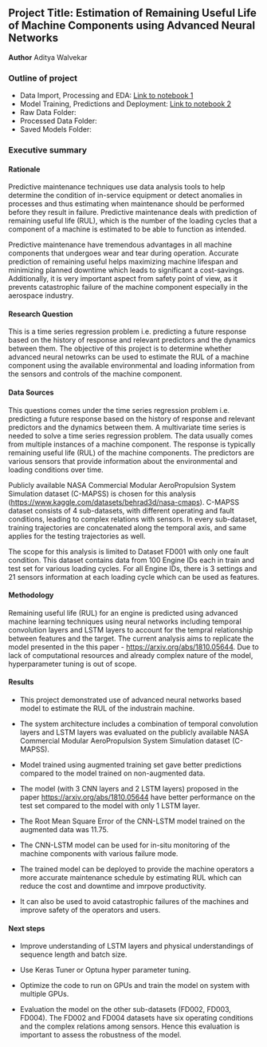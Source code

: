 ## Project Title: Estimation of Remaining Useful Life of Machine Components using Advanced Neural Networks

**Author**
Aditya Walvekar

### Outline of project

- Data Import, Processing and EDA: [Link to notebook 1]()
- Model Training, Predictions and Deployment: [Link to notebook 2]()
- Raw Data Folder: 
- Processed Data Folder: 
- Saved Models Folder: 

### Executive summary

#### Rationale

Predictive maintenance techniques use data analysis tools to help determine the condition of in-service equipment or detect anomalies in processes and thus estimating when maintenance should be performed before they result in failure. Predictive maintenance deals with prediction of remaining useful life (RUL), which is the number of the loading cycles that a component of a machine is estimated to be able to function as intended. 

Predictive maintenance have tremendous advantages in all machine components that undergoes wear and tear during operation. Accurate prediction of remaining useful helps maximizing machine lifespan and minimizing planned downtime which leads to significant a cost-savings.  Additionally, it is very important aspect from safety point of view, as it prevents catastrophic failure of the machine component especially in the aerospace industry.

#### Research Question

This is a time series regression problem i.e. predicting a future response based on the history of response and relevant predictors and the dynamics between them. The objective of this project is to determine whether advanced neural netowrks can be used to estimate the RUL of a machine component using the available environmental and loading information from the sensors and controls of the machine component. 

#### Data Sources

This questions comes under the time series regression problem i.e. predicting a future response based on the history of response and relevant predictors and the dynamics between them. A multivariate time series is needed to solve a time series regression problem. The data usually comes from multiple instances of a machine component. The response is typically remaining useful life (RUL) of the machine components. The predictors are various sensors that provide information about the environmental and loading conditions over time. 

Publicly available NASA Commercial Modular AeroPropulsion System Simulation dataset (C-MAPSS) is chosen for this analysis (https://www.kaggle.com/datasets/behrad3d/nasa-cmaps). C-MAPSS dataset consists of 4 sub-datasets, with different operating and fault conditions, leading to complex relations with sensors. In every sub-dataset, training trajectories are concatenated along the temporal axis, and same applies for the testing trajectories as well.

The scope for this analysis is limited to Dataset FD001 with only one fault condition. This dataset contains data from 100 Engine IDs each in train and test set for various loading cycles. For all Engine IDs, there is 3 settings and 21 sensors information at each loading cycle which can be used as features.

#### Methodology

Remaining useful life (RUL) for an engine is predicted using advanced machine learning techniques using neural networks including temporal convolution layers and LSTM layers to account for the tempral relationship between features and the target. The current analysis aims to replicate the model presented in the this paper - https://arxiv.org/abs/1810.05644. Due to lack of computational resources and already complex nature of the model, hyperparameter tuning is out of scope. 

#### Results

* This project demonstrated use of advanced neural networks based model to estimate the RUL of the industrain machine. 

* The system architecture includes a combination of temporal convolution layers and LSTM layers was evaluated on the publicly available NASA Commercial Modular AeroPropulsion System Simulation dataset (C-MAPSS). 

* Model trained using augmented training set gave better predictions compared to the model trained on non-augmented data. 

* The model (with 3 CNN layers and 2 LSTM layers) proposed in the paper https://arxiv.org/abs/1810.05644  have better performance on the test set compared to the model with only 1 LSTM layer. 

* The Root Mean Square Error of the CNN-LSTM model trained on the augmented data was 11.75.

* The CNN-LSTM model can be used for in-situ monitoring of the machine components with various failure mode.  

* The trained model can be deployed to provide the machine operators a more accurate maintenance schedule by estimating RUL which can reduce the cost and downtime and imrpove productivity. 

* It can also be used to avoid catastrophic failures of the machines and improve safety of the operators and users. 

#### Next steps

* Improve understanding of LSTM layers and physical understandings of sequence length and batch size.

* Use Keras Tuner or Optuna hyper parameter tuning.

* Optimize the code to run on GPUs and train the model on system with multiple GPUs. 

* Evaluation the model on the other sub-datasets (FD002, FD003, FD004). The FD002 and FD004 datasets have six operating
conditions and the complex relations among sensors. Hence this evaluation is important to assess the robustness of the model.